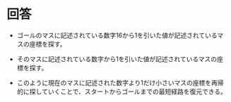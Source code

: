 # 回答

- ゴールのマスに記述されている数字16から1を引いた値が記述されているマスの座標を探す。

- そのマスに記述されている数字から1を引いた値が記述されているマスの座標を探す。

- このように現在のマスに記述された数字より1だけ小さいマスの座標を再帰的に探していくことで、スタートからゴールまでの最短経路を復元できる。